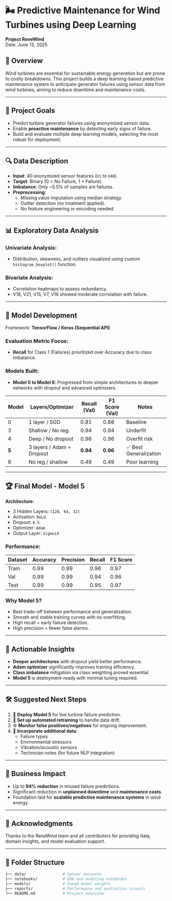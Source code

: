# 🌬️ Predictive Maintenance for Wind Turbines using Deep Learning

**Project ReneWind**  
Date: June 13, 2025

## 📌 Overview

Wind turbines are essential for sustainable energy generation but are prone to costly breakdowns. This project builds a deep learning-based predictive maintenance system to anticipate generator failures using sensor data from wind turbines, aiming to reduce downtime and maintenance costs.

---

## 🎯 Project Goals

- Predict turbine generator failures using anonymized sensor data.
- Enable **proactive maintenance** by detecting early signs of failure.
- Build and evaluate multiple deep learning models, selecting the most robust for deployment.

---

## 🔍 Data Description

- **Input**: 40 anonymized sensor features (`V1` to `V40`).
- **Target**: Binary (0 = No Failure, 1 = Failure).
- **Imbalance**: Only ~5.5% of samples are failures.
- **Preprocessing**:
  - Missing value imputation using median strategy.
  - Outlier detection (no treatment applied).
  - No feature engineering or encoding needed.

---

## 📊 Exploratory Data Analysis

### Univariate Analysis:
- Distribution, skewness, and outliers visualized using custom `histogram_boxplot()` function.

### Bivariate Analysis:
- Correlation heatmaps to assess redundancy.
- V18, V21, V15, V7, V16 showed moderate correlation with failure.

---

## 🧠 Model Development

Framework: **TensorFlow / Keras (Sequential API)**

### Evaluation Metric Focus:
- **Recall** for Class 1 (Failures) prioritized over Accuracy due to class imbalance.

### Models Built:
- **Model 0 to Model 6**: Progressed from simple architectures to deeper networks with dropout and advanced optimizers.

| Model | Layers/Optimizer | Recall (Val) | F1 Score (Val) | Notes |
|-------|------------------|---------------|----------------|-------|
| 0     | 1 layer / SGD    | 0.81          | 0.88           | Baseline |
| 3     | Shallow / No reg.| 0.94          | 0.94           | Underfit |
| 4     | Deep / No dropout| 0.96          | 0.96           | Overfit risk |
| **5** | 3 layers / Adam + Dropout | **0.94** | **0.96** | ✅ Best Generalization |
| 6     | No reg / shallow | 0.49          | 0.49           | Poor learning |

---

## 🏆 Final Model - Model 5

**Architecture**:
- 3 Hidden Layers: `[128, 64, 32]`
- Activation: `ReLU`
- Dropout: `0.5`
- Optimizer: `Adam`
- Output Layer: `Sigmoid`

### Performance:
| Dataset | Accuracy | Precision | Recall | F1 Score |
|---------|----------|-----------|--------|----------|
| Train   | 0.99     | 0.99      | 0.96   | 0.97     |
| Val     | 0.99     | 0.99      | 0.94   | 0.96     |
| Test    | 0.99     | 0.99      | 0.95   | 0.97     |

### Why Model 5?
- Best trade-off between performance and generalization.
- Smooth and stable training curves with no overfitting.
- High recall = early failure detection.
- High precision = fewer false alarms.

---

## 📌 Actionable Insights

- **Deeper architectures** with dropout yield better performance.
- **Adam optimizer** significantly improves training efficiency.
- **Class imbalance** mitigation via class weighting proved essential.
- **Model 5** is deployment-ready with minimal tuning required.

---

## 🛠 Suggested Next Steps

1. 🚀 **Deploy Model 5** for live turbine failure prediction.
2. 🔄 **Set up automated retraining** to handle data drift.
3. ⚙️ **Monitor false positives/negatives** for ongoing improvement.
4. 🧪 **Incorporate additional data**:
   - Failure types
   - Environmental stressors
   - Vibration/acoustic sensors
   - Technician notes (for future NLP integration)

---

## 💼 Business Impact

- Up to **94% reduction** in missed failure predictions.
- Significant reduction in **unplanned downtime** and **maintenance costs**.
- Foundation laid for **scalable predictive maintenance systems** in wind energy.

---

## 🙌 Acknowledgments

Thanks to the ReneWind team and all contributors for providing data, domain insights, and model evaluation support.

---

## 📁 Folder Structure

```bash
├── data/                # Sensor datasets
├── notebooks/           # EDA and modeling notebooks
├── models/              # Saved model weights
├── reports/             # Performance and evaluation visuals
└── README.md            # Project overview
